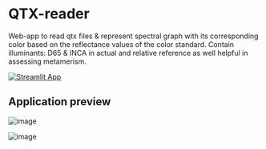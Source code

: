 # QTX-reader
Web-app to read qtx files & represent spectral graph with its corresponding color based on the reflectance values of the color standard. Contain illuminants: D65 & INCA in actual and relative reference as well helpful in assessing metamerism.   

[![Streamlit App](https://static.streamlit.io/badges/streamlit_badge_black_white.svg)](https://sinx-qtx-reader.streamlit.app/)   

## Application preview   
![image](https://github.com/sinchan-s/QTX-reader/assets/63915540/2a85af78-21d5-48d6-8f70-84bc225d8b5f)
   
![image](https://user-images.githubusercontent.com/63915540/218815841-248209bb-f254-4264-a6ed-7031b419fed2.png)
